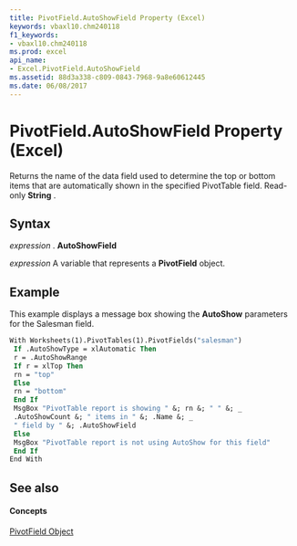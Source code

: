 ```yaml
---
title: PivotField.AutoShowField Property (Excel)
keywords: vbaxl10.chm240118
f1_keywords:
- vbaxl10.chm240118
ms.prod: excel
api_name:
- Excel.PivotField.AutoShowField
ms.assetid: 88d3a338-c809-0843-7968-9a8e60612445
ms.date: 06/08/2017
---
```



# PivotField.AutoShowField Property (Excel)

Returns the name of the data field used to determine the top or bottom items that are automatically shown in the specified PivotTable field. Read-only  **String** .


## Syntax

 _expression_ . **AutoShowField**

 _expression_ A variable that represents a **PivotField** object.


## Example

This example displays a message box showing the  **AutoShow** parameters for the Salesman field.


```vb
With Worksheets(1).PivotTables(1).PivotFields("salesman") 
 If .AutoShowType = xlAutomatic Then 
 r = .AutoShowRange 
 If r = xlTop Then 
 rn = "top" 
 Else 
 rn = "bottom" 
 End If 
 MsgBox "PivotTable report is showing " &; rn &; " " &; _ 
 .AutoShowCount &; " items in " &; .Name &; _ 
 " field by " &; .AutoShowField 
 Else 
 MsgBox "PivotTable report is not using AutoShow for this field" 
 End If 
End With
```


## See also


#### Concepts


[PivotField Object](Excel.PivotField.md)

